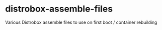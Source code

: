 # distrobox-assemble-files
Various Distrobox assemble files to use on first boot / container rebuilding
